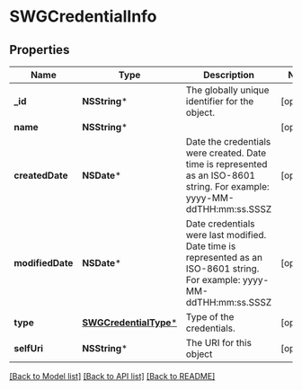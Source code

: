 # SWGCredentialInfo

## Properties
Name | Type | Description | Notes
------------ | ------------- | ------------- | -------------
**_id** | **NSString*** | The globally unique identifier for the object. | [optional] 
**name** | **NSString*** |  | [optional] 
**createdDate** | **NSDate*** | Date the credentials were created. Date time is represented as an ISO-8601 string. For example: yyyy-MM-ddTHH:mm:ss.SSSZ | [optional] 
**modifiedDate** | **NSDate*** | Date credentials were last modified. Date time is represented as an ISO-8601 string. For example: yyyy-MM-ddTHH:mm:ss.SSSZ | [optional] 
**type** | [**SWGCredentialType***](SWGCredentialType.md) | Type of the credentials. | [optional] 
**selfUri** | **NSString*** | The URI for this object | [optional] 

[[Back to Model list]](../README.md#documentation-for-models) [[Back to API list]](../README.md#documentation-for-api-endpoints) [[Back to README]](../README.md)



